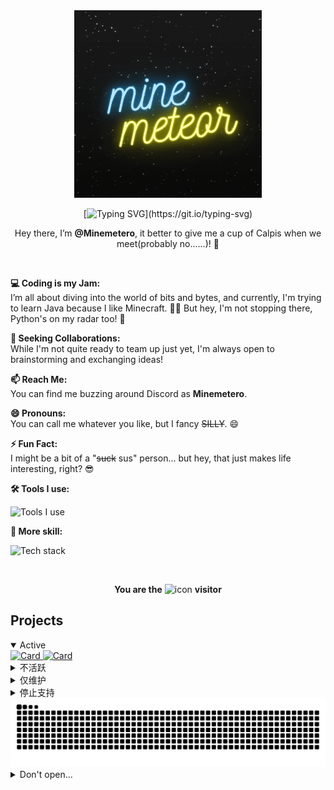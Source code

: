 <!--- If you what copy my code it would be so funny, I'm also learning coding, I want to learn with you. :P --->

<div align="center">
  <a href="https://github.com/Minemetero/Minemetero">
    <img src="head.gif" alt="logo" width="300" height="300">
  </a>

[![Typing SVG](https://readme-typing-svg.demolab.com?font=Fira+Code&pause=1000&color=37F7B5&random=false&width=435&lines=Nice+to+meet+you%2C+how+are+you+doing%3F;What+a+wonderful+day!;Thanks+for+reading+me!;I+have+a+dream.....)](https://git.io/typing-svg)

Hey there, I’m **@Minemetero**, it better to give me a cup of Calpis when we meet(probably no......)! 👋
</div>

<br/>

**💻 Coding is my Jam:**  
I’m all about diving into the world of bits and bytes, and currently, I'm trying to learn Java because I like Minecraft. 🧙‍♂️ But hey, I'm not stopping there, Python's on my radar too! 🐍

**💞 Seeking Collaborations:**  
While I'm not quite ready to team up just yet, I'm always open to brainstorming and exchanging ideas!

**📫 Reach Me:**  
You can find me buzzing around Discord as **Minemetero**.

**😄 Pronouns:**  
You can call me whatever you like, but I fancy ~~SILLY~~. 😄

**⚡ Fun Fact:**  
I might be a bit of a "~~suck~~ sus" person... but hey, that just makes life interesting, right? 😎

**🛠 Tools I use:**

![Tools I use](https://skillicons.dev/icons?i=vscode,visualstudio,discord,linux,github,idea,)

**🔭 More skill:**

![Tech stack](https://skillicons.dev/icons?i=py,opencv,raspberrypi,tensorflow,java,bash)

<!--- ![](https://github-readme-stats.vercel.app/api?username=Minemetero&show_icons=true) --->

<br/>

<div align="center">
  
**You are the** <img src="https://profile-counter.glitch.me/Minemetero/count.svg" alt="icon" width="130px"> **visitor**  
</div>

## Projects

<details open>
  <summary>Active</summary>
  <a href="https://github.com/lingbopro/easy-github-hosts">
    <img src="https://github-readme-stats.vercel.app/api/pin/?username=lingbopro&repo=easy-github-hosts&theme=one_dark_pro" alt="Card" />
  </a>
  <a href="https://github.com/lingbopro/AlwaysBing">
    <img src="https://github-readme-stats.vercel.app/api/pin/?username=Minemetero&repo=Table-Tennis-Counter&theme=one_dark_pro" alt="Card" />
  </a>
</details>
<details>
  <summary>不活跃</summary>
  <p> N/A </p>
</details>
<details>
  <summary>仅维护</summary>
  <p> N/A </p>
</details>
<details>
  <summary>停止支持</summary>
  <p> N/A </p>
</details>

<picture>
  <source media="(prefers-color-scheme: dark)" srcset="https://raw.githubusercontent.com/Minemetero/Minemetero/output/github-contribution-grid-snake-dark.svg">
  <source media="(prefers-color-scheme: light)" srcset="https://raw.githubusercontent.com/Minemetero/Minemetero/output/github-contribution-grid-snake.svg">
  <img alt="github contribution grid snake animation" src="https://raw.githubusercontent.com/Minemetero/Minemetero/output/github-contribution-grid-snake.svg">
</picture>

<!--- fold some thing... --->

<details>
<summary>Don't open...</summary>
  <div align="center">

![](https://github-readme-stats.vercel.app/api?username=Minemetero&count_private=true&show_icons=true&theme=dark&hide_rank=true)

<!--- ![Metrics](https://metrics.lecoq.io/insights/Minemetero) --->

</div>
</details>
